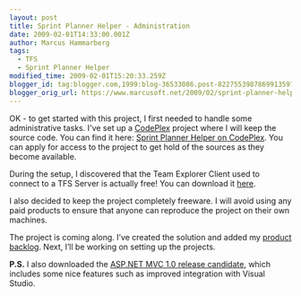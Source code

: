 ```yaml
---
layout: post
title: Sprint Planner Helper - Administration
date: 2009-02-01T14:33:00.001Z
author: Marcus Hammarberg
tags:
  - TFS
  - Sprint Planner Helper
modified_time: 2009-02-01T15:20:33.259Z
blogger_id: tag:blogger.com,1999:blog-36533086.post-8227553987869913597
blogger_orig_url: https://www.marcusoft.net/2009/02/sprint-planner-helper-administration.html
---
```


OK - to get started with this project, I first needed to handle some administrative tasks. I've set up a [CodePlex](http://www.codeplex.com/) project where I will keep the source code. You can find it here: [Sprint Planner Helper on CodePlex](http://www.codeplex.com/sprintplannerhelper/). You can apply for access to the project to get hold of the sources as they become available.

During the setup, I discovered that the Team Explorer Client used to connect to a TFS Server is actually free! You can download it [here](http://www.codeplex.com/CodePlex/Wiki/View.aspx?title=Obtaining%20the%20Team%20Explorer%20Client).

I also decided to keep the project completely freeware. I will avoid using any paid products to ensure that anyone can reproduce the project on their own machines.

The project is coming along. I’ve created the solution and added my [product backlog](https://www.marcusoft.net/2009/01/what-to-do-now-sprint-planner-helper.html). Next, I’ll be working on setting up the projects.

**P.S.**
I also downloaded the [ASP.NET MVC 1.0 release candidate](http://weblogs.asp.net/scottgu/archive/2009/01/27/asp-net-mvc-1-0-release-candidate-now-available.aspx), which includes some nice features such as improved integration with Visual Studio.

